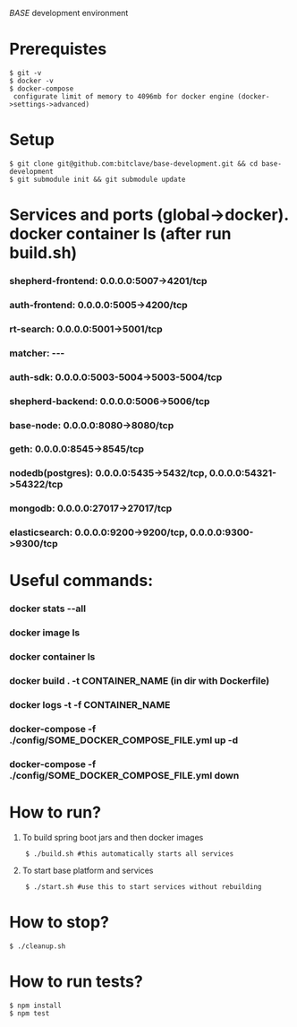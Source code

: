 *BASE* development environment

# Prerequistes

    $ git -v
    $ docker -v
    $ docker-compose
     configurate limit of memory to 4096mb for docker engine (docker->settings->advanced)
     
# Setup

    $ git clone git@github.com:bitclave/base-development.git && cd base-development
    $ git submodule init && git submodule update

# Services and ports (global->docker). docker container ls (after run build.sh)
### shepherd-frontend:  0.0.0.0:5007->4201/tcp                             
### auth-frontend:      0.0.0.0:5005->4200/tcp
### rt-search:          0.0.0.0:5001->5001/tcp
### matcher:            ---
### auth-sdk:           0.0.0.0:5003-5004->5003-5004/tcp
### shepherd-backend:   0.0.0.0:5006->5006/tcp
### base-node:          0.0.0.0:8080->8080/tcp
### geth:               0.0.0.0:8545->8545/tcp
### nodedb(postgres):   0.0.0.0:5435->5432/tcp, 0.0.0.0:54321->54322/tcp
### mongodb:            0.0.0.0:27017->27017/tcp
### elasticsearch:      0.0.0.0:9200->9200/tcp, 0.0.0.0:9300->9300/tcp

# Useful commands:
### docker stats --all
### docker image ls
### docker container ls
### docker build . -t CONTAINER_NAME (in dir with Dockerfile)
### docker logs -t -f CONTAINER_NAME
### docker-compose -f ./config/SOME_DOCKER_COMPOSE_FILE.yml up -d
### docker-compose -f ./config/SOME_DOCKER_COMPOSE_FILE.yml down

# How to run?

1. To build spring boot jars and then docker images

```
    $ ./build.sh #this automatically starts all services
```

2. To start base platform and services

```
    $ ./start.sh #use this to start services without rebuilding
```

# How to stop?

    $ ./cleanup.sh

# How to run tests?
    
    $ npm install
    $ npm test
